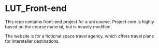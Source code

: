 # LUT_Front-end

This repo contains front-end project for a uni course. Project core is highly
based on the course material, but is heavily modified.

The website is for a fictional space travel agency, which offers travel plans
for interstellar destinations.

